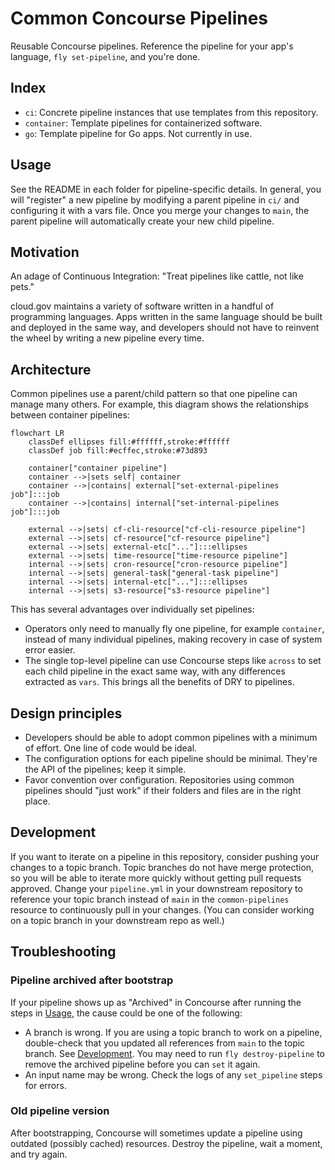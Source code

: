 # Common Concourse Pipelines

Reusable Concourse pipelines. Reference the pipeline for your app's language, `fly set-pipeline`, and you're done.

## Index 

* `ci`: Concrete pipeline instances that use templates from this repository.
* `container`: Template pipelines for containerized software.
* `go`: Template pipeline for Go apps. Not currently in use.

## Usage

See the README in each folder for pipeline-specific details. In general, you will "register" a new pipeline by modifying a parent pipeline in `ci/` and configuring it with a vars file. Once you merge your changes to `main`, the parent pipeline will automatically create your new child pipeline.

## Motivation

An adage of Continuous Integration: "Treat pipelines like cattle, not like pets."

cloud.gov maintains a variety of software written in a handful of programming languages. Apps written in the same language should be built and deployed in the same way, and developers should not have to reinvent the wheel by writing a new pipeline every time.

## Architecture

Common pipelines use a parent/child pattern so that one pipeline can manage many others. For example, this diagram shows the relationships between container pipelines:

```mermaid
flowchart LR
    classDef ellipses fill:#ffffff,stroke:#ffffff
    classDef job fill:#ecffec,stroke:#73d893

    container["container pipeline"]
    container -->|sets self| container
    container -->|contains| external["set-external-pipelines job"]:::job
    container -->|contains| internal["set-internal-pipelines job"]:::job

    external -->|sets| cf-cli-resource["cf-cli-resource pipeline"]
    external -->|sets| cf-resource["cf-resource pipeline"]
    external -->|sets| external-etc["..."]:::ellipses
    external -->|sets| time-resource["time-resource pipeline"]
    internal -->|sets| cron-resource["cron-resource pipeline"]
    internal -->|sets| general-task["general-task pipeline"]
    internal -->|sets| internal-etc["..."]:::ellipses
    internal -->|sets| s3-resource["s3-resource pipeline"]
```

This has several advantages over individually set pipelines:

* Operators only need to manually fly one pipeline, for example `container`, instead of many individual pipelines, making recovery in case of system error easier.
* The single top-level pipeline can use Concourse steps like `across` to set each child pipeline in the exact same way, with any differences extracted as `vars`. This brings all the benefits of DRY to pipelines.

## Design principles

* Developers should be able to adopt common pipelines with a minimum of effort. One line of code would be ideal.
* The configuration options for each pipeline should be minimal. They're the API of the pipelines; keep it simple.
* Favor convention over configuration. Repositories using common pipelines should "just work" if their folders and files are in the right place.

## Development

If you want to iterate on a pipeline in this repository, consider pushing your changes to a topic branch. Topic branches do not have merge protection, so you will be able to iterate more quickly without getting pull requests approved. Change your `pipeline.yml` in your downstream repository to reference your topic branch instead of `main` in the `common-pipelines` resource to continuously pull in your changes. (You can consider working on a topic branch in your downstream repo as well.)

## Troubleshooting

### Pipeline archived after bootstrap

If your pipeline shows up as "Archived" in Concourse after running the steps in [Usage](#Usage), the cause could be one of the following:

* A branch is wrong. If you are using a topic branch to work on a pipeline, double-check that you updated all references from `main` to the topic branch. See [Development](#Development). You may need to run `fly destroy-pipeline` to remove the archived pipeline before you can `set` it again.
* An input name may be wrong. Check the logs of any `set_pipeline` steps for errors.

### Old pipeline version

After bootstrapping, Concourse will sometimes update a pipeline using outdated (possibly cached) resources. Destroy the pipeline, wait a moment, and try again.
